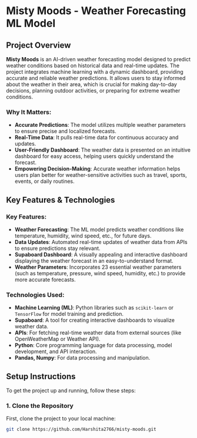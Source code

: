 # Misty Moods - Weather Forecasting ML Model

## Project Overview
**Misty Moods** is an AI-driven weather forecasting model designed to predict weather conditions based on historical data and real-time updates. The project integrates machine learning with a dynamic dashboard, providing accurate and reliable weather predictions. It allows users to stay informed about the weather in their area, which is crucial for making day-to-day decisions, planning outdoor activities, or preparing for extreme weather conditions.

### Why It Matters:
- **Accurate Predictions**: The model utilizes multiple weather parameters to ensure precise and localized forecasts.
- **Real-Time Data**: It pulls real-time data for continuous accuracy and updates.
- **User-Friendly Dashboard**: The weather data is presented on an intuitive dashboard for easy access, helping users quickly understand the forecast.
- **Empowering Decision-Making**: Accurate weather information helps users plan better for weather-sensitive activities such as travel, sports, events, or daily routines.

## Key Features & Technologies

### **Key Features**:
- **Weather Forecasting**: The ML model predicts weather conditions like temperature, humidity, wind speed, etc., for future days.
- **Data Updates**: Automated real-time updates of weather data from APIs to ensure predictions stay relevant.
- **Supaboard Dashboard**: A visually appealing and interactive dashboard displaying the weather forecast in an easy-to-understand format.
- **Weather Parameters**: Incorporates 23 essential weather parameters (such as temperature, pressure, wind speed, humidity, etc.) to provide more accurate forecasts.

### **Technologies Used**:
- **Machine Learning (ML)**: Python libraries such as `scikit-learn` or `TensorFlow` for model training and prediction.
- **Supaboard**: A tool for creating interactive dashboards to visualize weather data.
- **APIs**: For fetching real-time weather data from external sources (like OpenWeatherMap or Weather API).
- **Python**: Core programming language for data processing, model development, and API interaction.
- **Pandas, Numpy**: For data processing and manipulation.

## Setup Instructions

To get the project up and running, follow these steps:

### 1. Clone the Repository
First, clone the project to your local machine:
```bash
git clone https://github.com/Harshita2766/misty-moods.git
